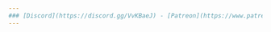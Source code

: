 ```yaml
---
### [Discord](https://discord.gg/VvKBaeJ) - [Patreon](https://www.patreon.com/bovineshaman)
---
```

